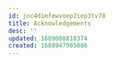 ```yaml
---
id: joc4dimfewvoep2iep3tv78
title: Acknowledgements
desc: ''
updated: 1689008818374
created: 1688947985086
---
```

